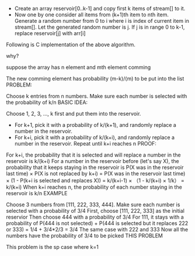 * Create an array reservoir[0..k-1] and copy first k items of stream[] to it.
* Now one by one consider all items from (k+1)th item to nth item.
  Generate a random number from 0 to i where i is index of current item in stream[]. Let the generated random number is j.
  If j is in range 0 to k-1, replace reservoir[j] with arr[i]

Following is C implementation of the above algorithm.

why?

suppose the array has n element and mth element comming

The new comming element has probability (m-k)/(m) to be put into the list
PROBLEM:

Choose k entries from n numbers. Make sure each number is selected with the probability of k/n
BASIC IDEA:

Choose 1, 2, 3, ..., k first and put them into the reservoir.
* For k+1, pick it with a probability of k/(k+1), and randomly replace a number in the reservoir.
* For k+i, pick it with a probability of k/(k+i), and randomly replace a number in the reservoir. Repeat until k+i reaches n
PROOF:

For k+i, the probability that it is selected and will replace a number in the reservoir is k/(k+i)
For a number in the reservoir before (let's say X), the probability that it keeps staying in the reservoir is
P(X was in the reservoir last time) × P(X is not replaced by k+i)
= P(X was in the reservoir last time) × (1 - P(k+i is selected and replaces X))
= k/(k+i-1) × （1 - k/(k+i) × 1/k）
= k/(k+i)
When k+i reaches n, the probability of each number staying in the reservoir is k/n
EXAMPLE

Choose 3 numbers from [111, 222, 333, 444]. Make sure each number is selected with a probability of 3/4
First, choose [111, 222, 333] as the initial reservior
Then choose 444 with a probability of 3/4
For 111, it stays with a probability of
P(444 is not selected) + P(444 is selected but it replaces 222 or 333)
= 1/4 + 3/4*2/3
= 3/4
The same case with 222 and 333
Now all the numbers have the probability of 3/4 to be picked
THIS PROBLEM <LINKED LIST RANDOM NODE>

This problem is the sp case where k=1
